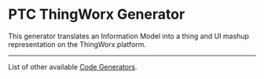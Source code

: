 # PTC ThingWorx Generator

This generator translates an Information Model into a thing and UI mashup representation on the ThingWorx platform.

----------

List of other available [Code Generators](../Readme.md).